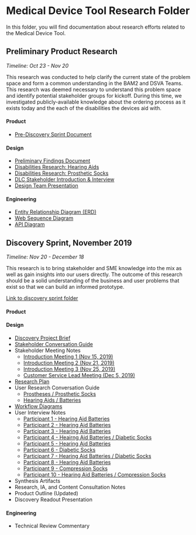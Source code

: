 # Medical Device Tool Research Folder

In this folder, you will find documentation about research efforts related to the Medical Device Tool.

## Preliminary Product Research
_Timeline: Oct 23 - Nov 20_

This research was conducted to help clarify the current state of the problem space and form a common understanding in the BAM2 and DSVA Teams. This research was deemed necessary to understand this problem space and identify potential stakeholder groups for kickoff. During this time, we investigated publicly-available knowledge about the ordering process as it exists today and the each of the disabilities the devices aid with.

#### Product
- [Pre-Discovery Sprint Document](https://github.com/department-of-veterans-affairs/va.gov-team/blob/master/products/medical-device-tool/research/pre-discovery-sprint-oct19.md)

#### Design
- [Preliminary Findings Document](https://github.com/department-of-veterans-affairs/va.gov-team/blob/master/products/medical-device-tool/research/MDO_Preliminary_Research%20Notes_11-5.pdf)
- [Disabilities Research: Hearing Aids](https://github.com/department-of-veterans-affairs/va.gov-team/blob/master/products/medical-device-tool/research/hearing-aids-research.md)
- [Disabilities Research: Prosthetic Socks](https://github.com/department-of-veterans-affairs/va.gov-team/blob/master/products/medical-device-tool/research/prosthetic-socks-research.md)
- [DLC Stakeholder Introduction & Interview](https://github.com/department-of-veterans-affairs/va.gov-team/blob/master/products/medical-device-tool/meetings/20191115-DALC-stakeholder-introductions.md)
- [Design Team Presentation](https://github.com/department-of-veterans-affairs/va.gov-team/blob/master/products/medical-device-tool/research/preliminary-findings-presentation.pdf)

#### Engineering
  - [Entity Relationship Diagram (ERD)](https://github.com/department-of-veterans-affairs/va.gov-team/blob/master/products/medical-device-tool/research/ERD.png)
  - [Web Sequence Diagram](https://github.com/department-of-veterans-affairs/va.gov-team/blob/master/products/medical-device-tool/research/WebSequenceDiagram.pdf)
  - [API Diagram](https://github.com/department-of-veterans-affairs/va.gov-team/blob/master/products/medical-device-tool/research/api%20diagram.pdf)

## Discovery Sprint, November 2019
_Timeline: Nov 20 - December 18_

This research is to bring stakeholder and SME knowledge into the mix as well as gain insights into our users directly. The outcome of this research should be a solid understanding of the business and user problems that exist so that we can build an informed prototype.

[Link to discovery sprint folder](https://github.com/department-of-veterans-affairs/va.gov-team/tree/master/products/medical-device-tool/research/discovery-nov19)

#### Product

#### Design
- [Discovery Project Brief](https://github.com/department-of-veterans-affairs/va.gov-team/blob/master/products/medical-device-tool/research/discovery-nov19/discovery-project-brief.md)
- [Stakeholder Conversation Guide](https://github.com/department-of-veterans-affairs/va.gov-team/blob/master/products/medical-device-tool/research/discovery-nov19/stakeholder-conversation-guide.md)
- Stakeholder Meeting Notes
  - [Introduction Meeting 1 (Nov 15, 2019)](https://github.com/department-of-veterans-affairs/va.gov-team/blob/master/products/medical-device-tool/meetings/20191115-DALC-stakeholder-introductions.md)
  - [Introduction Meeting 2 (Nov 21, 2019)](https://github.com/department-of-veterans-affairs/va.gov-team/blob/master/products/medical-device-tool/meetings/20191121-DALC-stakeholder-meeting.md)
  - [Introduction Meeting 3 (Nov 25, 2019)](https://github.com/department-of-veterans-affairs/va.gov-team/blob/master/products/medical-device-tool/meetings/20191125-DALC-stakeholder-meeting.md)
  - [Customer Service Lead Meeting (Dec 5, 2019)](https://github.com/department-of-veterans-affairs/va.gov-team/blob/master/products/medical-device-tool/meetings/20191206-DALC-customer-service-stakeholder-.md)
- [Research Plan](https://github.com/department-of-veterans-affairs/va.gov-team/blob/master/products/medical-device-tool/research/discovery-nov19/research-plan.md)
- User Research Conversation Guide
  - [Prostheses / Prosthetic Socks](https://github.com/department-of-veterans-affairs/va.gov-team/blob/master/products/medical-device-tool/research/discovery-nov19/veteran-conversation-guide-prostheses.md)
  - [Hearing Aids / Batteries](https://github.com/department-of-veterans-affairs/va.gov-team/blob/master/products/medical-device-tool/research/discovery-nov19/veteran-conversation-guide-hearingaids.md)
- [Workflow Diagrams](https://github.com/department-of-veterans-affairs/va.gov-team/blob/master/products/medical-device-tool/research/workflows.md)
- User Interview Notes
  - [Participant 1 - Hearing Aid Batteries](https://github.com/department-of-veterans-affairs/va.gov-team/blob/master/products/medical-device-tool/research/discovery-nov19/notes/p1.md)
  - [Participant 2 - Hearing Aid Batteries](https://github.com/department-of-veterans-affairs/va.gov-team/blob/master/products/medical-device-tool/research/discovery-nov19/notes/p2.md)
  - [Participant 3 - Hearing Aid Batteries](https://github.com/department-of-veterans-affairs/va.gov-team/blob/master/products/medical-device-tool/research/discovery-nov19/notes/p3.md)
  - [Participant 4 - Heairng Aid Batteries / Diabetic Socks](https://github.com/department-of-veterans-affairs/va.gov-team/blob/master/products/medical-device-tool/research/discovery-nov19/notes/p4.md)
  - [Participant 5 - Hearing Aid Batteries](https://github.com/department-of-veterans-affairs/va.gov-team/blob/master/products/medical-device-tool/research/discovery-nov19/notes/p5.md)
  - [Participant 6 - Diabetic Socks](https://github.com/department-of-veterans-affairs/va.gov-team/blob/master/products/medical-device-tool/research/discovery-nov19/notes/p6.md)
  - [Participant 7 - Hearing Aid Batteries / Diabetic Socks](https://github.com/department-of-veterans-affairs/va.gov-team/blob/master/products/medical-device-tool/research/discovery-nov19/notes/p7.md)
  - [Participant 8 - Hearing Aid Batteries](https://github.com/department-of-veterans-affairs/va.gov-team/blob/master/products/medical-device-tool/research/discovery-nov19/notes/p8.md)
  - [Participant 9 - Compression Socks](https://github.com/department-of-veterans-affairs/va.gov-team/blob/master/products/medical-device-tool/research/discovery-nov19/notes/p9.md)
  - [Participant 10 - Hearing Aid Batteries / Compression Socks](https://github.com/department-of-veterans-affairs/va.gov-team/blob/master/products/medical-device-tool/research/discovery-nov19/notes/p10.md)
- Synthesis Artifacts
- Research, IA, and Content Consultation Notes
- Product Outline (Updated)
- Discovery Readout Presentation

#### Engineering
- Technical Review Commentary
